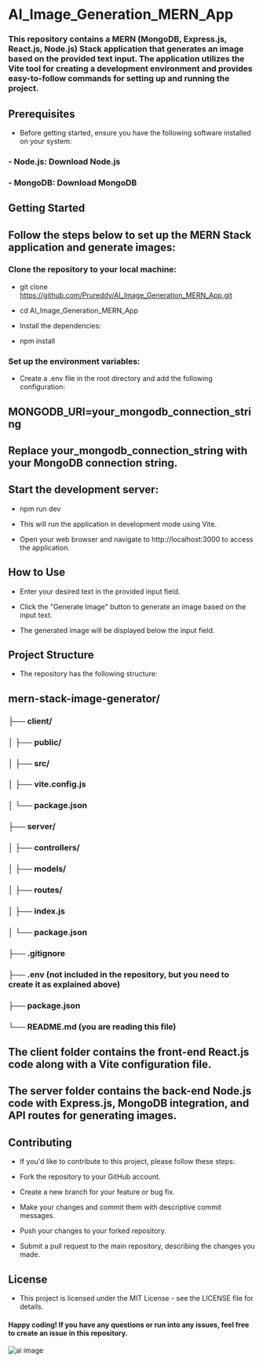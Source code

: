 # AI_Image_Generation_MERN_App

### This repository contains a MERN (MongoDB, Express.js, React.js, Node.js) Stack application that generates an image based on the provided text input. The application utilizes the Vite tool for creating a development environment and provides easy-to-follow commands for setting up and running the project.

## Prerequisites
- Before getting started, ensure you have the following software installed on your system:

### - Node.js: Download Node.js
### - MongoDB: Download MongoDB
## Getting Started

## Follow the steps below to set up the MERN Stack application and generate images:

### Clone the repository to your local machine:

- git clone https://github.com/Prureddy/AI_Image_Generation_MERN_App.git
- cd AI_Image_Generation_MERN_App
- Install the dependencies:

- npm install
  
### Set up the environment variables:

- Create a .env file in the root directory and add the following configuration:


## MONGODB_URI=your_mongodb_connection_string
## Replace your_mongodb_connection_string with your MongoDB connection string.

## Start the development server:

- npm run dev
- This will run the application in development mode using Vite.

- Open your web browser and navigate to http://localhost:3000 to access the application.

## How to Use
- Enter your desired text in the provided input field.

- Click the "Generate Image" button to generate an image based on the input text.

- The generated image will be displayed below the input field.

## Project Structure
- The repository has the following structure:

## mern-stack-image-generator/
  ### ├── client/
 ###  │   ├── public/
 ###  │   ├── src/
 ###  │   ├── vite.config.js
 ###  │   └── package.json
 ###  ├── server/
  ### │   ├── controllers/
  ### │   ├── models/
 ###  │   ├── routes/
 ###  │   ├── index.js
 ###  │   └── package.json
 ###  ├── .gitignore
 ###  ├── .env (not included in the repository, but you need to create it as explained above)
  ### ├── package.json
 ###  └── README.md (you are reading this file)

  
## The client folder contains the front-end React.js code along with a Vite configuration file.

## The server folder contains the back-end Node.js code with Express.js, MongoDB integration, and API routes for generating images.

## Contributing
- If you'd like to contribute to this project, please follow these steps:

- Fork the repository to your GitHub account.

- Create a new branch for your feature or bug fix.

- Make your changes and commit them with descriptive commit messages.

- Push your changes to your forked repository.

- Submit a pull request to the main repository, describing the changes you made.

## License
- This project is licensed under the MIT License - see the LICENSE file for details.

#### Happy coding! If you have any questions or run into any issues, feel free to create an issue in this repository.

![ai image](https://github.com/Prureddy/AI_Image_Generation_MERN_App/assets/99805816/93c34777-e56b-492f-9fb2-598969eb765a)






